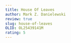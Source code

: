 ```yaml
---
title: House Of Leaves
author: Mark Z. Danielewski
review: true
slug: house-of-leaves
OLID: OL25439141M
rating: 5 
---
```



